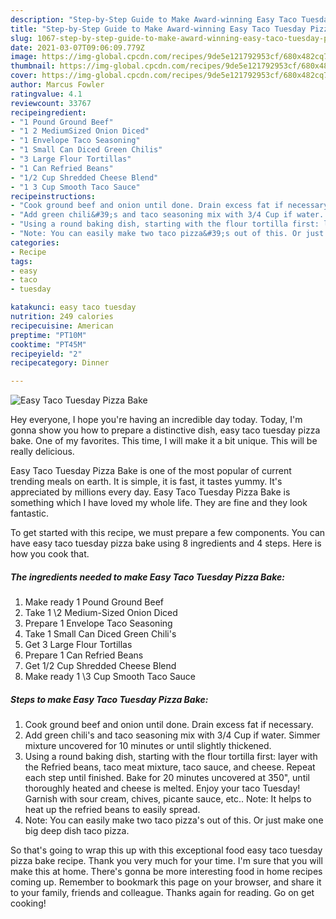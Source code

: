 ```yaml
---
description: "Step-by-Step Guide to Make Award-winning Easy Taco Tuesday Pizza Bake"
title: "Step-by-Step Guide to Make Award-winning Easy Taco Tuesday Pizza Bake"
slug: 1067-step-by-step-guide-to-make-award-winning-easy-taco-tuesday-pizza-bake
date: 2021-03-07T09:06:09.779Z
image: https://img-global.cpcdn.com/recipes/9de5e121792953cf/680x482cq70/easy-taco-tuesday-pizza-bake-recipe-main-photo.jpg
thumbnail: https://img-global.cpcdn.com/recipes/9de5e121792953cf/680x482cq70/easy-taco-tuesday-pizza-bake-recipe-main-photo.jpg
cover: https://img-global.cpcdn.com/recipes/9de5e121792953cf/680x482cq70/easy-taco-tuesday-pizza-bake-recipe-main-photo.jpg
author: Marcus Fowler
ratingvalue: 4.1
reviewcount: 33767
recipeingredient:
- "1 Pound Ground Beef"
- "1 2 MediumSized Onion Diced"
- "1 Envelope Taco Seasoning"
- "1 Small Can Diced Green Chilis"
- "3 Large Flour Tortillas"
- "1 Can Refried Beans"
- "1/2 Cup Shredded Cheese Blend"
- "1 3 Cup Smooth Taco Sauce"
recipeinstructions:
- "Cook ground beef and onion until done. Drain excess fat if necessary."
- "Add green chili&#39;s and taco seasoning mix with 3/4 Cup if water. Simmer mixture uncovered for 10 minutes or until slightly thickened."
- "Using a round baking dish, starting with the flour tortilla first: layer with the Refried beans, taco meat mixture, taco sauce, and cheese. Repeat each step until finished. Bake for 20 minutes uncovered at 350&#34;, until thoroughly heated and cheese is melted. Enjoy your taco Tuesday! Garnish with sour cream, chives, picante sauce, etc.. Note: It helps to heat up the refried beans to easily spread."
- "Note: You can easily make two taco pizza&#39;s out of this. Or just make one big deep dish taco pizza."
categories:
- Recipe
tags:
- easy
- taco
- tuesday

katakunci: easy taco tuesday 
nutrition: 249 calories
recipecuisine: American
preptime: "PT10M"
cooktime: "PT45M"
recipeyield: "2"
recipecategory: Dinner

---
```



![Easy Taco Tuesday Pizza Bake](https://img-global.cpcdn.com/recipes/9de5e121792953cf/680x482cq70/easy-taco-tuesday-pizza-bake-recipe-main-photo.jpg)

Hey everyone, I hope you're having an incredible day today. Today, I'm gonna show you how to prepare a distinctive dish, easy taco tuesday pizza bake. One of my favorites. This time, I will make it a bit unique. This will be really delicious.



Easy Taco Tuesday Pizza Bake is one of the most popular of current trending meals on earth. It is simple, it is fast, it tastes yummy. It's appreciated by millions every day. Easy Taco Tuesday Pizza Bake is something which I have loved my whole life. They are fine and they look fantastic.


To get started with this recipe, we must prepare a few components. You can have easy taco tuesday pizza bake using 8 ingredients and 4 steps. Here is how you cook that.

<!--inarticleads1-->

##### The ingredients needed to make Easy Taco Tuesday Pizza Bake:

1. Make ready 1 Pound Ground Beef
1. Take 1 \2 Medium-Sized Onion Diced
1. Prepare 1 Envelope Taco Seasoning
1. Take 1 Small Can Diced Green Chili&#39;s
1. Get 3 Large Flour Tortillas
1. Prepare 1 Can Refried Beans
1. Get 1/2 Cup Shredded Cheese Blend
1. Make ready 1 \3 Cup Smooth Taco Sauce




<!--inarticleads2-->

##### Steps to make Easy Taco Tuesday Pizza Bake:

1. Cook ground beef and onion until done. Drain excess fat if necessary.
1. Add green chili&#39;s and taco seasoning mix with 3/4 Cup if water. Simmer mixture uncovered for 10 minutes or until slightly thickened.
1. Using a round baking dish, starting with the flour tortilla first: layer with the Refried beans, taco meat mixture, taco sauce, and cheese. Repeat each step until finished. Bake for 20 minutes uncovered at 350&#34;, until thoroughly heated and cheese is melted. Enjoy your taco Tuesday! Garnish with sour cream, chives, picante sauce, etc.. Note: It helps to heat up the refried beans to easily spread.
1. Note: You can easily make two taco pizza&#39;s out of this. Or just make one big deep dish taco pizza.




So that's going to wrap this up with this exceptional food easy taco tuesday pizza bake recipe. Thank you very much for your time. I'm sure that you will make this at home. There's gonna be more interesting food in home recipes coming up. Remember to bookmark this page on your browser, and share it to your family, friends and colleague. Thanks again for reading. Go on get cooking!
